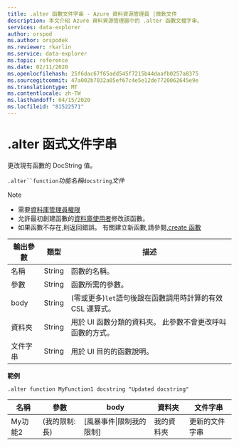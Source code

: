```yaml
---
title: .alter 函數文件字串 - Azure 資料資源管理員 |微軟文件
description: 本文介紹 Azure 資料資源管理器中的 .alter 函數文檔字串。
services: data-explorer
author: orspod
ms.author: orspodek
ms.reviewer: rkarlin
ms.service: data-explorer
ms.topic: reference
ms.date: 02/11/2020
ms.openlocfilehash: 25f6dac67f65add545f7215b44daafb0257a8375
ms.sourcegitcommit: 47a002b7032a05ef67c4e5e12de7720062645e9e
ms.translationtype: MT
ms.contentlocale: zh-TW
ms.lasthandoff: 04/15/2020
ms.locfileid: "81522571"
---
```

# <a name="alter-function-docstring"></a>.alter 函式文件字串

更改現有函數的 DocString 值。

`.alter``function`*功能名稱*`docstring`*文件*

> [!NOTE]
> * 需要[資料庫管理員權限](../management/access-control/role-based-authorization.md)
> * 允許最初創建函數的[資料庫使用者](../management/access-control/role-based-authorization.md)修改該函數。 
> * 如果函數不存在,則返回錯誤。 有關建立新函數,請參閱[.create 函數](create-function.md)

|輸出參數 |類型 |描述
|---|---|--- 
|名稱  |String |函數的名稱。 
|參數  |String |函數所需的參數。
|body  |String |(零或更多)`let`語句後跟在函數調用時計算的有效 CSL 運算式。
|資料夾|String|用於 UI 函數分類的資料夾。 此參數不會更改呼叫函數的方式。
|文件字串|String|用於 UI 目的的函數說明。

**範例** 

```
.alter function MyFunction1 docstring "Updated docstring"
```
    
|名稱 |參數 |body|資料夾|文件字串
|---|---|---|---|---
|My功能2 |(我的限制:長)| [風暴事件&#124;限制我的限制]|我的資料夾|更新的文件字串|